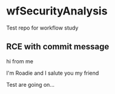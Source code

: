 # wfSecurityAnalysis
Test repo for workflow study

## RCE with commit message 


hi from me


I'm Roadie and I salute you my friend

Test are going on...
